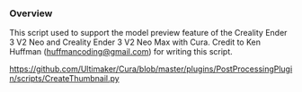 ### Overview
This script used to support the model preview feature of the Creality Ender 3 V2 Neo and Creality Ender 3 V2 Neo Max with Cura. Credit to Ken Huffman (huffmancoding@gmail.com) for writing this script.

https://github.com/Ultimaker/Cura/blob/master/plugins/PostProcessingPlugin/scripts/CreateThumbnail.py
